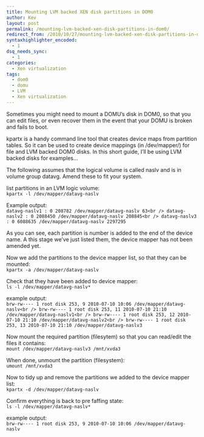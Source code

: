 ```yaml
---
title: Mounting LVM backed XEN disk partitions in DOM0
author: Kev
layout: post
permalink: /mounting-lvm-backed-xen-disk-partitions-in-dom0/
redirect_from: /2010/10/27/mounting-lvm-backed-xen-disk-partitions-in-dom0/
syntaxhighlighter_encoded:
  - 1
dsq_needs_sync:
  - 1
categories:
  - Xen virtualization
tags:
  - dom0
  - domu
  - LVM
  - Xen virtualization
---
```

Sometimes you might need to mount a DOMU&#8217;s disk in DOM0, so that you can edit files, or even recover them in the event that your DOMU is broken and fails to boot.  
<!--more-->

  
kpartx is a handy command line tool that creates device maps from partition tables. So it can be used to create device mappings (in /dev/mapper/) for file and LVM backed DOM0 disks. In this short guide, I&#8217;ll be using LVM backed disks for examples&#8230;

The following assumes that the logical volume is called naslv and is in volume group datavg. Amend these to fit your system.

list partitions in an LVM logic volume:  
`kpartx -l /dev/mapper/datavg-naslv`

Example output:  
`datavg-naslv1 : 0 208782 /dev/mapper/datavg-naslv 63<br />
datavg-naslv2 : 0 2088450 /dev/mapper/datavg-naslv 208845<br />
datavg-naslv3 : 0 6088635 /dev/mapper/datavg-naslv 2297295`

As you can see, each partition is number is added to the end of the device name. A this stage we&#8217;ve just listed them, the device mapper has not been amended yet.

Now we add the partitions to the device mapper list, so that they can be mounted:  
`kpartx -a /dev/mapper/datavg-naslv`

Check that they have been added to device mapper:  
`ls -l /dev/mapper/datavg-naslv*`

example output:  
`brw-rw---- 1 root disk 253, 9 2010-07-10 10:06 /dev/mapper/datavg-naslv<br />
brw-rw---- 1 root disk 253, 11 2010-07-10 21:10 /dev/mapper/datavg-naslv1<br />
brw-rw---- 1 root disk 253, 12 2010-07-10 21:10 /dev/mapper/datavg-naslv2<br />
brw-rw---- 1 root disk 253, 13 2010-07-10 21:10 /dev/mapper/datavg-naslv3`

Now mount the required partition (filesytem) so that you can read/edit the files it contains:  
`mount /dev/mapper/datavg-naslv3 /mnt/xvda3`

When done, unmount the partition (filesystem):  
`umount /mnt/xvda3`

Now to tidy up and remove the partitions we added to the device mapper list:  
`kpartx -d /dev/mapper/datavg-naslv`

Confirm everything is back to pre faffing state:  
`ls -l /dev/mapper/datavg-naslv*`

example output:  
`brw-rw---- 1 root disk 253, 9 2010-07-10 10:06 /dev/mapper/datavg-naslv`